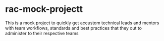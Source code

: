 # rac-mock-projectt
This is a mock project to quickly get accustom technical leads and mentors with team workflows, standards and best practices that they out to administer to their respective teams
